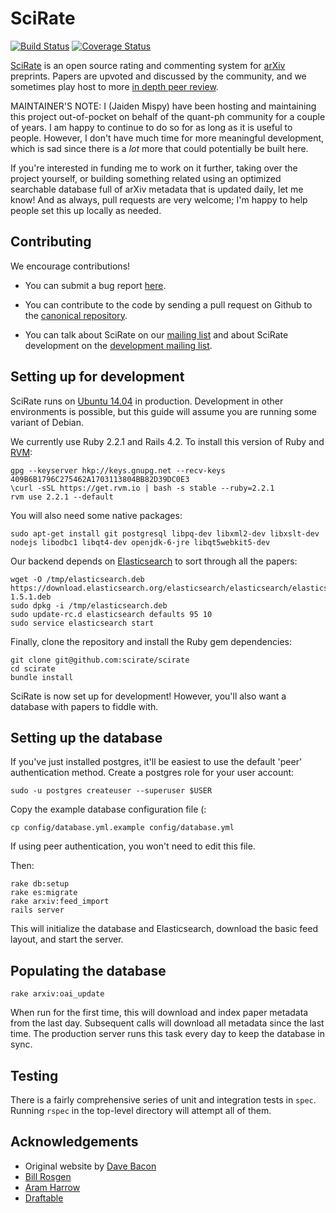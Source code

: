 # SciRate

[![Build Status](https://travis-ci.org/scirate/scirate.svg?branch=master)](https://travis-ci.org/scirate/scirate)
[![Coverage Status](https://coveralls.io/repos/scirate/scirate/badge.svg?branch=master)](https://coveralls.io/r/scirate/scirate?branch=master)

[SciRate](https://scirate.com/) is an open source rating and commenting system for [arXiv](http://arxiv.org/) preprints. Papers are upvoted and discussed by the community, and we sometimes play host to more [in depth peer review](https://scirate.com/tqc-2014-program-committee).

MAINTAINER'S NOTE: I (Jaiden Mispy) have been hosting and maintaining this project out-of-pocket on behalf of the quant-ph community for a couple of years. I am happy to continue to do so for as long as it is useful to people. However, I don't have much time for more meaningful development, which is sad since there is a *lot* more that could potentially be built here.

If you're interested in funding me to work on it further, taking over the project yourself, or building something related using an optimized searchable database full of arXiv metadata that is updated daily, let me know! And as always, pull requests are very welcome; I'm happy to help people set this up locally as needed.

## Contributing

We encourage contributions!

* You can submit a bug report [here](https://github.com/scirate/scirate/issues).

* You can contribute to the code by sending a pull request on Github to the [canonical repository](https://github.com/scirate/scirate).

* You can talk about SciRate on our [mailing list](https://groups.google.com/forum/?fromgroups=#!forum/scirate) and about SciRate development on the [development mailing list](https://groups.google.com/forum/?fromgroups=#!forum/scirate-dev).

## Setting up for development

SciRate runs on [Ubuntu 14.04](http://releases.ubuntu.com/14.04/) in production. Development in other environments is possible, but this guide will assume you are running some variant of Debian.

We currently use Ruby 2.2.1 and Rails 4.2. To install this version of Ruby and [RVM](https://rvm.io/):

```shell
gpg --keyserver hkp://keys.gnupg.net --recv-keys 409B6B1796C275462A1703113804BB82D39DC0E3
\curl -sSL https://get.rvm.io | bash -s stable --ruby=2.2.1
rvm use 2.2.1 --default
```

You will also need some native packages:

```shell
sudo apt-get install git postgresql libpq-dev libxml2-dev libxslt-dev nodejs libodbc1 libqt4-dev openjdk-6-jre libqt5webkit5-dev
```

Our backend depends on [Elasticsearch](http://www.elasticsearch.org/overview/elkdownloads/) to sort through all the papers:

```shell
wget -O /tmp/elasticsearch.deb https://download.elasticsearch.org/elasticsearch/elasticsearch/elasticsearch-1.5.1.deb
sudo dpkg -i /tmp/elasticsearch.deb
sudo update-rc.d elasticsearch defaults 95 10
sudo service elasticsearch start
```

Finally, clone the repository and install the Ruby gem dependencies:

```shell
git clone git@github.com:scirate/scirate
cd scirate
bundle install
```

SciRate is now set up for development! However, you'll also want a database with papers to fiddle with.

## Setting up the database

If you've just installed postgres, it'll be easiest to use the default 'peer' authentication method.  Create a postgres role for your user account:

```shell
sudo -u postgres createuser --superuser $USER
```

Copy the example database configuration file (:

```
cp config/database.yml.example config/database.yml
```

If using peer authentication, you won't need to edit this file.

Then:

```shell
rake db:setup
rake es:migrate
rake arxiv:feed_import
rails server
```
This will initialize the database and Elasticsearch, download the basic feed layout, and start the server.

## Populating the database

```shell
rake arxiv:oai_update
```

When run for the first time, this will download and index paper metadata from the last day. Subsequent calls will download all metadata since the last time. The production server runs this task every day to keep the database in sync.

## Testing

There is a fairly comprehensive series of unit and integration tests in `spec`. Running `rspec` in the top-level directory will attempt all of them.

## Acknowledgements

- Original website by [Dave Bacon](http://dabacon.org)
- [Bill Rosgen](http://intractable.ca/bill/)
- [Aram Harrow](http://www.mit.edu/~aram/)
- [Draftable](https://draftable.com/)
